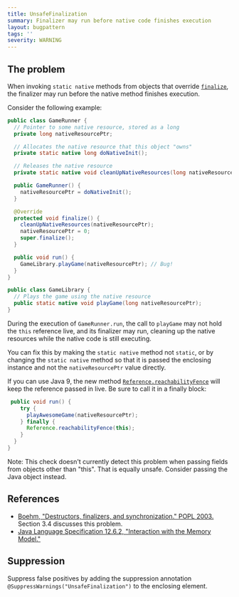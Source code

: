 ```yaml
---
title: UnsafeFinalization
summary: Finalizer may run before native code finishes execution
layout: bugpattern
tags: ''
severity: WARNING
---
```


<!--
*** AUTO-GENERATED, DO NOT MODIFY ***
To make changes, edit the @BugPattern annotation or the explanation in docs/bugpattern.
-->


## The problem
When invoking `static native` methods from objects that override
[`finalize`](https://docs.oracle.com/javase/9/docs/api/java/lang/Object.html#finalize--),
the finalizer may run before the native method finishes execution.

Consider the following example:

```java
public class GameRunner {
  // Pointer to some native resource, stored as a long
  private long nativeResourcePtr;

  // Allocates the native resource that this object "owns"
  private static native long doNativeInit();

  // Releases the native resource
  private static native void cleanUpNativeResources(long nativeResourcePtr);

  public GameRunner() {
    nativeResourcePtr = doNativeInit();
  }

  @Override
  protected void finalize() {
    cleanUpNativeResources(nativeResourcePtr);
    nativeResourcePtr = 0;
    super.finalize();
  }

  public void run() {
    GameLibrary.playGame(nativeResourcePtr); // Bug!
  }
}

public class GameLibrary {
  // Plays the game using the native resource
  public static native void playGame(long nativeResourcePtr);
}
```

During the execution of `GameRunner.run`, the call to `playGame` may not hold
the `this` reference live, and its finalizer may run, cleaning up the native
resources while the native code is still executing.

You can fix this by making the `static native` method not `static`, or by
changing the `static native` method so that it is passed the enclosing instance
and not the `nativeResourcePtr` value directly.

If you can use Java 9, the new method
[`Reference.reachabilityFence`](https://docs.oracle.com/javase/9/docs/api/java/lang/ref/Reference.html#reachabilityFence-java.lang.Object-)
will keep the reference passed in live. Be sure to call it in a finally block:

```java
 public void run() {
    try {
      playAwesomeGame(nativeResourcePtr);
    } finally {
      Reference.reachabilityFence(this);
    }
  }
}
```

Note: This check doesn't currently detect this problem when passing fields from
objects other than "this". That is equally unsafe. Consider passing the Java
object instead.

## References

*   [Boehm, "Destructors, finalizers, and synchronization." POPL 2003.](http://www.hpl.hp.com/techreports/2002/HPL-2002-335.html)
    Section 3.4 discusses this problem.
*   [Java Language Specification 12.6.2, "Interaction with the Memory Model."](https://docs.oracle.com/javase/specs/jls/se9/html/jls-12.html#jls-12.6.2)

## Suppression
Suppress false positives by adding the suppression annotation `@SuppressWarnings("UnsafeFinalization")` to the enclosing element.
